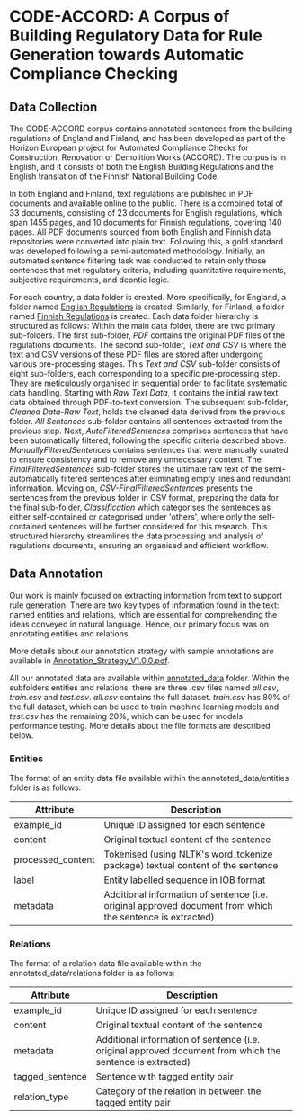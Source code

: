 # CODE-ACCORD: A Corpus of Building Regulatory Data for Rule Generation towards Automatic Compliance Checking

## Data Collection
The CODE-ACCORD corpus contains annotated sentences from the building regulations of England and Finland, and has been developed as part of the Horizon European project for Automated Compliance Checks for Construction, Renovation or Demolition Works (ACCORD). The corpus is in English, and it consists of both the English Building Regulations and the English translation of the Finnish National Building Code. 

In both England and Finland, text regulations are published in PDF documents and available online to the public. There is a combined total of 33 documents, consisting of 23 documents for English regulations, which span 1455 pages, and 10 documents for Finnish regulations, covering 140 pages. All PDF documents sourced from both English and Finnish data repositories were converted into plain text. Following this, a gold standard was developed following a semi-automated methodology. Initially, an automated sentence filtering task was conducted to retain only those sentences that met regulatory criteria, including quantitative requirements, subjective requirements, and deontic logic. 

For each country, a data folder is created. More specifically, for England, a folder named [English Regulations]() is created. Similarly, for Finland, a folder named [Finnish Regulations]() is created. Each data folder hierarchy is structured as follows: Within the main data folder, there are two primary sub-folders. The first sub-folder, *PDF* contains the original PDF files of the regulations documents. The second sub-folder, *Text and CSV* is where the text and CSV versions of these PDF files are stored after undergoing various pre-processing stages. This *Text and CSV* sub-folder consists of eight sub-folders, each corresponding to a specific pre-processing step. They are meticulously organised in sequential order to facilitate systematic data handling. Starting with *Raw Text Data*, it contains the initial raw text data obtained through PDF-to-text conversion. The subsequent sub-folder, *Cleaned Data-Raw Text*, holds the cleaned data derived from the previous folder. *All Sentences* sub-folder contains all sentences extracted from the previous step. Next, *AutoFilteredSentences* comprises sentences that have been automatically filtered, following the specific criteria described above. *ManuallyFilteredSentences* contains sentences that were manually curated to ensure consistency and to remove any unnecessary content. The *FinalFilteredSentences* sub-folder stores the ultimate raw text of the semi-automatically filtered sentences after eliminating empty lines and redundant information. Moving on, *CSV-FinalFilteredSentences* presents the sentences from the previous folder in CSV format, preparing the data for the final sub-folder, *Classification* which categorises the sentences as either self-contained or categorised under 'others', where only the self-contained sentences will be further considered for this research. This structured hierarchy streamlines the data processing and analysis of regulations documents, ensuring an organised and efficient workflow.

## Data Annotation
Our work is mainly focused on extracting information from text to support rule generation. 
There are two key types of information found in the text: named entities and relations, which are essential for 
comprehending the ideas conveyed in natural language. Hence, our primary focus was on annotating entities and relations.

More details about our annotation strategy with sample annotations are available in [Annotation_Strategy_V1.0.0.pdf]().

All our annotated data are available within [annotated_data]() folder. Within the subfolders entities and relations, 
there are three .csv files named *all.csv*, *train.csv* and *test.csv*. *all.csv* contains the full dataset. 
*train.csv* has 80% of the full dataset, which can be used to train machine learning models and *test.csv* has the 
remaining 20\%, which can be used for models' performance testing. More details about the file formats are described below.

### Entities

The format of an entity data file available within the annotated_data/entities folder is as follows:

| Attribute         | Description                                                                    |
|-------------------|--------------------------------------------------------------------------------|
| example_id        | Unique ID assigned for each sentence                                           |
| content           | Original textual content of the sentence                                       |
| processed_content | Tokenised (using NLTK's word_tokenize package) textual content of the sentence |
| label             | Entity labelled sequence in IOB format                                       |
| metadata          | Additional information of sentence (i.e. original approved document from which the sentence is extracted)                                       |


### Relations

The format of a relation data file available within the annotated_data/relations folder is as follows:


| Attribute       | Description                                                                    |
|-----------------|--------------------------------------------------------------------------------|
| example_id      | Unique ID assigned for each sentence                                           |
| content         | Original textual content of the sentence                                       |
| metadata        | Additional information of sentence (i.e. original approved document from which the sentence is extracted) |
| tagged_sentence | Sentence with tagged entity pair                                       |
| relation_type   | Category of the relation in between the tagged entity pair                     |
